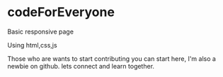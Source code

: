 # codeForEveryone
Basic responsive page


Using html,css,js


Those who are wants to start contributing you can start here, I'm also a newbie on github.
lets connect and learn together.
